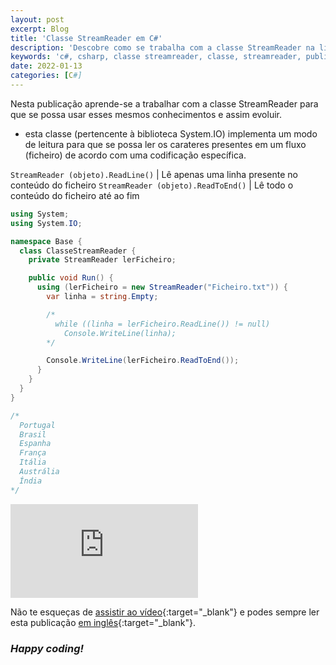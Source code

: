 ```yaml
---
layout: post
excerpt: Blog
title: 'Classe StreamReader em C#'
description: 'Descobre como se trabalha com a classe StreamReader na linguagem de programação C#. Obtém respostas às tuas dúvidas com a teoria e os exemplos apresentados.'
keywords: 'c#, csharp, classe streamreader, classe, streamreader, publicação'
date: 2022-01-13
categories: [C#]
---
```


Nesta publicação aprende-se a trabalhar com a classe StreamReader para que se possa usar esses mesmos conhecimentos e assim evoluir.

- esta classe (pertencente à biblioteca System.IO) implementa um modo de leitura para que se possa ler os carateres presentes em um fluxo (ficheiro) de acordo com uma codificação específica.

`StreamReader (objeto).ReadLine()` | Lê apenas uma linha presente no conteúdo do ficheiro
`StreamReader (objeto).ReadToEnd()` | Lê todo o conteúdo do ficheiro até ao fim

```csharp
using System;
using System.IO;

namespace Base {
  class ClasseStreamReader {
    private StreamReader lerFicheiro;

    public void Run() {
      using (lerFicheiro = new StreamReader("Ficheiro.txt")) {
        var linha = string.Empty;

        /*
          while ((linha = lerFicheiro.ReadLine()) != null)
            Console.WriteLine(linha);
        */

        Console.WriteLine(lerFicheiro.ReadToEnd());
      }
    }
  }
}

/*
  Portugal
  Brasil
  Espanha
  França
  Itália
  Austrália
  Índia
*/
```

<div class="video-container">
  <iframe src="https://www.youtube.com/embed/NpjrizaL77w" frameborder="0" allowfullscreen></iframe>
</div>

Não te esqueças de [assistir ao vídeo](https://youtu.be/NpjrizaL77w){:target="\_blank"} e podes sempre ler esta publicação [em inglês](https://nelsonsilvadev.com/blog/20220113/streamreader-class-in-csharp/){:target="\_blank"}.

### _Happy coding!_

